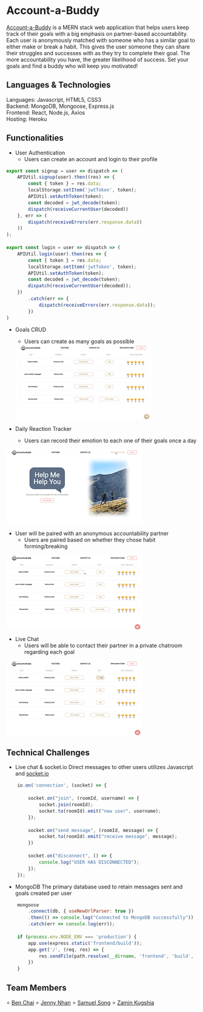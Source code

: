 # Account-a-Buddy
[Account-a-Buddy](https://accountabuddy-mern.herokuapp.com/) is a MERN stack web application that helps users keep track of their goals with a big emphasis on partner-based accountability. Each user is anonymously matched with someone who has a similar goal to either make or break a habit. This gives the user someone they can share their struggles and successes with as they try to complete their goal. The more accountability you have, the greater likelihood of success. Set your goals and find a buddy who will keep you motivated!

## Languages & Technologies
Languages: Javascript, HTML5, CSS3
<br/>
Backend: MongoDB, Mongoose, Express.js
<br/>
Frontend: React, Node.js, Axios
<br/>
Hosting: Heroku

## Functionalities
- User Authentication
    - Users can create an account and login to their profile

```Javascript
export const signup = user => dispatch => (
    APIUtil.signup(user).then((res) => {
        const { token } = res.data;
        localStorage.setItem('jwtToken', token);
        APIUtil.setAuthToken(token);
        const decoded = jwt_decode(token);
        dispatch(receiveCurrentUser(decoded))
    }, err => (
        dispatch(receiveErrors(err.response.data))
    ))
);

export const login = user => dispatch => (
    APIUtil.login(user).then(res => {
        const { token } = res.data;
        localStorage.setItem('jwtToken', token);
        APIUtil.setAuthToken(token);
        const decoded = jwt_decode(token);
        dispatch(receiveCurrentUser(decoded));
    })
        .catch(err => {
            dispatch(receiveErrors(err.response.data));
        })
)
```

- Goals CRUD 
    - Users can create as many goals as possible
    <img src="images/creategoal_mern-3.gif" />

- Daily Reaction Tracker
    - Users can record their emotion to each one of their goals once a day
<img src="images/home-mern-3.gif" />

- User will be paired with an anonymous accountability partner
    -  Users are paired based on whether they chose habit forming/breaking
<img src="images/showgoal_mern-3.gif" />

- Live Chat
    -  Users will be able to contact their partner in a private chatroom regarding each goal
<img src="images/chatbuddy.gif" />

## Technical Challenges
- Live chat & socket.io
    Direct messages to other users utilizes Javascript and [socket.io](https://socket.io/)

```Javascript
    io.on('connection', (socket) => {

        socket.on("join", (roomId, username) => {
            socket.join(roomId);
            socket.to(roomId).emit("new user", username);
        });

        socket.on("send message", (roomId, message) => {
            socket.to(roomId).emit("receive message", message);
        })

        socket.on("disconnect", () => {
            console.log("USER HAS DISCONNECTED");
        });
    });
```

- MongoDB
    The primary database used to retain messages sent and goals created per user
```Javascript
    mongoose
        .connect(db, { useNewUrlParser: true })
        .then(() => console.log("Connected to MongoDB successfully"))
        .catch(err => console.log(err));

    if (process.env.NODE_ENV === 'production') {
        app.use(express.static('frontend/build'));
        app.get('/', (req, res) => {
            res.sendFile(path.resolve(__dirname, 'frontend', 'build', 'index.html'));
        })
    }
```

## Team Members
⭐ [Ben Chai](https://www.linkedin.com/in/ben-chai/) 
⭐ [Jenny Nhan](https://www.linkedin.com/in/jennynhan/)
⭐ [Samuel Song](https://www.linkedin.com/in/samuel-song-a0b64a21a/) 
⭐ [Zamin Kugshia](https://www.linkedin.com/in/zamin-k/)
